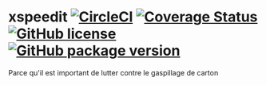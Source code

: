 # xspeedit [![CircleCI](https://circleci.com/gh/adbayb/xspeedit.svg?style=shield)](https://circleci.com/gh/adbayb/xspeedit) [![Coverage Status](https://coveralls.io/repos/github/adbayb/xspeedit/badge.svg?branch=master)](https://coveralls.io/github/adbayb/xspeedit?branch=master) [![GitHub license](https://img.shields.io/badge/license-MIT-blue.svg)](https://github.com/adbayb/xspeedit/blob/master/LICENSE) [![GitHub package version](https://img.shields.io/badge/package-0.1.0-orange.svg)](https://github.com/adbayb/xspeedit/releases)

Parce qu'il est important de lutter contre le gaspillage de carton

